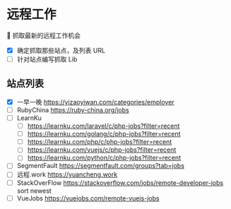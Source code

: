 # 远程工作
:newspaper: 抓取最新的远程工作机会

- [x] 确定抓取那些站点，及列表 URL
- [ ] 针对站点编写抓取 Lib

## 站点列表

- [x] 一早一晚 https://yizaoyiwan.com/categories/employer
- [ ] RubyChina https://ruby-china.org/jobs
- [ ] LearnKu
   - [ ] https://learnku.com/laravel/c/php-jobs?filter=recent
   - [ ] https://learnku.com/golang/c/php-jobs?filter=recent
   - [ ] https://learnku.com/php/c/php-jobs?filter=recent
   - [ ] https://learnku.com/vuejs/c/php-jobs?filter=recent
   - [ ] https://learnku.com/python/c/php-jobs?filter=recent
- [ ] SegmentFault https://segmentfault.com/groups?tab=jobs
- [ ] 远程.work https://yuancheng.work
- [ ] StackOverFlow https://stackoverflow.com/jobs/remote-developer-jobs sort newest
- [ ] VueJobs https://vuejobs.com/remote-vuejs-jobs